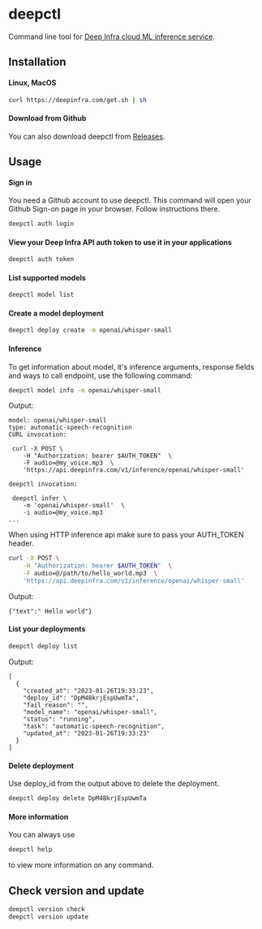 # deepctl
Command line tool for [Deep Infra cloud ML inference service](https://deepinfra.com/).

## Installation

#### Linux, MacOS

```bash
curl https://deepinfra.com/get.sh | sh
```

#### Download from Github

You can also download deepctl from [Releases](https://github.com/deepinfra/deepctl/releases).

## Usage

#### Sign in
You need a Github account to use deepctl. This command will open your Github Sign-on page in your browser. Follow instructions there.
```bash
deepctl auth login
```
#### View your Deep Infra API auth token to use it in your applications
```bash
deepctl auth token
```

#### List supported models
```bash
deepctl model list
```

#### Create a model deployment
```bash
deepctl deploy create -m openai/whisper-small
```

#### Inference
To get information about model, it's inference arguments, response fields and ways to call endpoint, use the following command:
```bash
deepctl model info -m openai/whisper-small
```
Output:
```
model: openai/whisper-small
type: automatic-speech-recognition
CURL invocation:

 curl -X POST \
    -H "Authorization: bearer $AUTH_TOKEN"  \
    -F audio=@my_voice.mp3  \
    'https://api.deepinfra.com/v1/inference/openai/whisper-small'

deepctl invocation:

 deepctl infer \
    -m 'openai/whisper-small'  \
    -i audio=@my_voice.mp3
...
```
When using HTTP inference api make sure to pass your AUTH_TOKEN header.
```bash
curl -X POST \
    -H "Authorization: bearer $AUTH_TOKEN"  \
    -F audio=@/path/to/hello_world.mp3  \
    'https://api.deepinfra.com/v1/inference/openai/whisper-small'
```
Output:
```
{"text":" Hello world"}
```

#### List your deployments
```bash
deepctl deploy list
```
Output:
```
[
  {
    "created_at": "2023-01-26T19:33:23",
    "deploy_id": "DpM4BkrjEspUwmTa",
    "fail_reason": "",
    "model_name": "openai/whisper-small",
    "status": "running",
    "task": "automatic-speech-recognition",
    "updated_at": "2023-01-26T19:33:23"
  }
]
```

#### Delete deployment
Use deploy_id from the output above to delete the deployment.
```bash
deepctl deploy delete DpM4BkrjEspUwmTa
```

#### More information
You can always use
```bash
deepctl help
```
to view more information on any command.

## Check version and update
```bash
deepctl version check
deepctl version update
```
